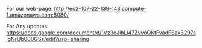 For our web-page: http://ec2-107-22-139-143.compute-1.amazonaws.com:8080/ 


For Any updates: https://docs.google.com/document/d/1Vz3eJihLi47ZvvoQKtFvadFSax3297slgNrUb000GSs/edit?usp=sharing 
